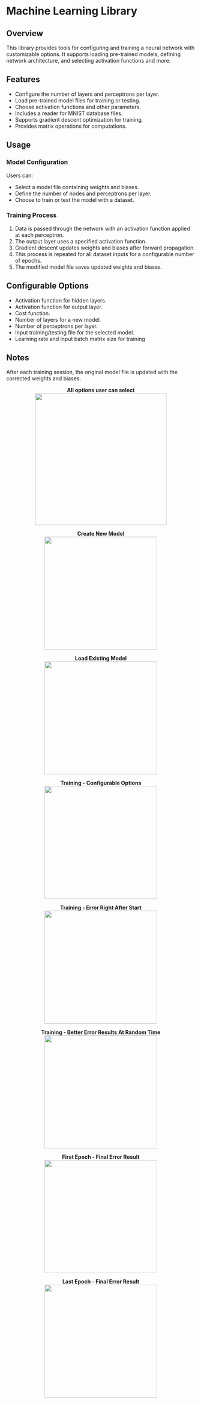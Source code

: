 # Machine Learning Library

## Overview
This library provides tools for configuring and training a neural network with customizable options. It supports loading pre-trained models, defining network architecture, and selecting activation functions and more.

## Features
- Configure the number of layers and perceptrons per layer.
- Load pre-trained model files for training or testing.
- Choose activation functions and other parameters.
- Includes a reader for MNIST database files.
- Supports gradient descent optimization for training.
- Provides matrix operations for computations.

## Usage
### Model Configuration
Users can:
- Select a model file containing weights and biases.
- Define the number of nodes and perceptrons per layer.
- Choose to train or test the model with a dataset.

### Training Process
1. Data is passed through the network with an activation function applied at each perceptron.
2. The output layer uses a specified activation function.
3. Gradient descent updates weights and biases after forward propagation.
4. This process is repeated for all dataset inputs for a configurable number of epochs.
5. The modified model file saves updated weights and biases.

## Configurable Options
- Activation function for hidden layers.
- Activation function for output layer.
- Cost function.
- Number of layers for a new model.
- Number of perceptrons per layer.
- Input training/testing file for the selected model.
- Learning rate and input batch matrix size for training

## Notes
After each training session, the original model file is updated with the corrected weights and biases.

<p align="center">
  <b>All options user can select</b><br>
  <img src="https://github.com/user-attachments/assets/68f2b7af-6667-4e58-861f-68c249d18ae9" width="350">
</p>

<p align="center">
  <b>Create New Model</b><br>
  <img src="https://github.com/user-attachments/assets/9051e2b2-0f18-456e-907b-ef6cb024fca8" width="300">
</p>

<p align="center">
  <b>Load Existing Model</b><br>
  <img src="https://github.com/user-attachments/assets/92ff29c4-efd3-47c2-a719-3d8f2ef26bcd" width="300">
</p>

<p align="center">
  <b>Training - Configurable Options</b><br>
  <img src="https://github.com/user-attachments/assets/71242b85-87d3-4a26-af70-b3e099255c2b" width="300">
</p>

<p align="center">
  <b>Training - Error Right After Start</b><br>
  <img src="https://github.com/user-attachments/assets/ef4a9e9b-a37c-4845-9460-fa2a91fee122" width="300">
</p>

<p align="center">
  <b>Training - Better Error Results At Random Time</b><br>
  <img src="https://github.com/user-attachments/assets/6f7ec4a7-a466-4b1f-a7e6-24ae5fcaea16" width="300">
</p>

<p align="center">
  <b>First Epoch - Final Error Result</b><br>
  <img src="https://github.com/user-attachments/assets/a429fb76-479d-4a17-b622-dbc1e98651c2" width="300">
</p>

<p align="center">
  <b>Last Epoch - Final Error Result</b><br>
  <img src="https://github.com/user-attachments/assets/09363070-a08a-483f-8fd4-d4bae971994a" width="300">
</p>



